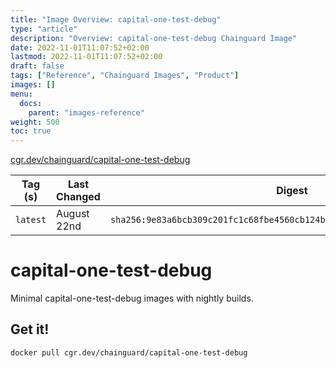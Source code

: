 ```yaml
---
title: "Image Overview: capital-one-test-debug"
type: "article"
description: "Overview: capital-one-test-debug Chainguard Image"
date: 2022-11-01T11:07:52+02:00
lastmod: 2022-11-01T11:07:52+02:00
draft: false
tags: ["Reference", "Chainguard Images", "Product"]
images: []
menu:
  docs:
    parent: "images-reference"
weight: 500
toc: true
---
```


[cgr.dev/chainguard/capital-one-test-debug](https://github.com/chainguard-images/images/tree/main/images/capital-one-test-debug)

| Tag (s)   | Last Changed | Digest                                                                    |
|-----------|--------------|---------------------------------------------------------------------------|
|  `latest` | August 22nd  | `sha256:9e83a6bcb309c201fc1c68fbe4560cb124b6b45895c0f4ecc251fd0ffdcd80c1` |

# capital-one-test-debug

Minimal capital-one-test-debug images with nightly builds.

## Get it!

```shell
docker pull cgr.dev/chainguard/capital-one-test-debug
```
